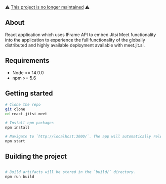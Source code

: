 ⚠️ [This project is no longer maintained](https://github.com/anlisha-maharjan/react-jitsi-meet/issues/1) ⚠️


## About 
React application which uses IFrame API to embed Jitsi Meet functionality into the application to experience the full functionality of the globally distributed and highly available deployment available with meet.jit.si.
## Requirements
- Node >= 14.0.0
- npm >= 5.6 
## Getting started

```bash
# Clone the repo
git clone     
cd react-jitsi-meet  

# Install npm packages
npm install  

# Navigate to `http://localhost:3000/`. The app will automatically reload if you change any of the source files  
npm start  

```
## Building the project

```bash

# Build artifacts will be stored in the `build/` directory.
npm run build

```

